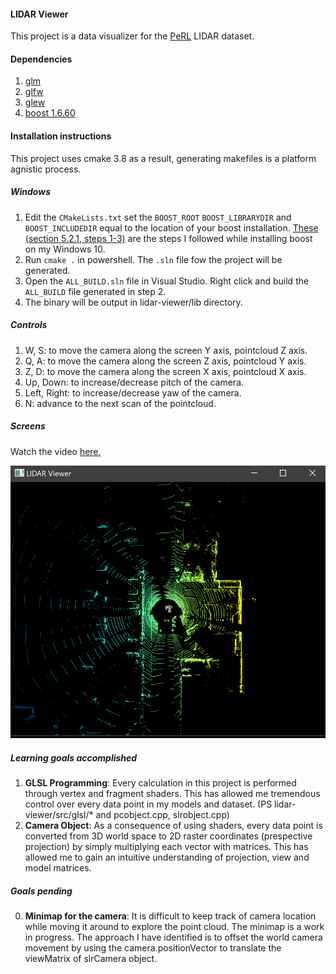 #### LIDAR Viewer

This project is a data visualizer for the [PeRL](http://robots.engin.umich.edu/SoftwareData/Ford) LIDAR dataset.

#### Dependencies

1. [glm](https://glm.g-truc.net/0.9.9/index.html) 
2. [glfw](https://www.glfw.org/)
3. [glew](http://glew.sourceforge.net/)
4. [boost 1.6.60](https://www.boost.org/)

#### Installation instructions

This project uses cmake 3.8 as a result, generating makefiles is a platform agnistic process.

##### Windows
1. Edit the `CMakeLists.txt` set the `BOOST_ROOT` `BOOST_LIBRARYDIR` and `BOOST_INCLUDEDIR` equal to the location of your boost installation. [These (section 5.2.1, steps 1-3)](https://www.boost.org/doc/libs/1_62_0/more/getting_started/windows.html) are the steps I followed while installing boost on my Windows 10. 
2. Run `cmake .` in powershell. The `.sln` file fow the project will be generated. 
3. Open the `ALL_BUILD.sln` file in Visual Studio. Right click and build the `ALL_BUILD` file generated in step 2.
4. The binary will be output in lidar-viewer/lib directory.

##### Controls
1. W, S: to move the camera along the screen Y axis, pointcloud Z axis.
2. Q, A: to move the camera along the screen Z axis, pointcloud Y axis.
3. Z, D: to move the camera along the screen X axis, pointcloud X axis.
3. Up, Down: to increase/decrease pitch of the camera.
4. Left, Right: to increase/decrease yaw of the camera.
5. N: advance to the next scan of the pointcloud.

##### Screens

Watch the video [here.](https://vimeo.com/378903655)

![](res/images/1.PNG)

##### Learning goals accomplished

1. __GLSL Programming__: Every calculation in this project is performed through vertex and fragment shaders. This has allowed me tremendous control over every data point in my models and dataset. (PS lidar-viewer/src/glsl/\* and pcobject.cpp, slrobject.cpp)
2. __Camera Object__: As a consequence of using shaders, every data point is converted from 3D world space to 2D raster coordinates (prespective projection) by simply multiplying each vector with matrices. This has allowed me to gain an intuitive understanding of projection, view and model matrices.

##### Goals pending

0. __Minimap for the camera__: It is difficult to keep track of camera location while moving it around to explore the point cloud. The minimap is a work in progress. The approach I have identified is to offset the world camera movement by using the camera.positionVector to translate the viewMatrix of slrCamera object.
